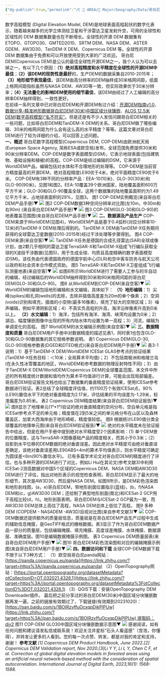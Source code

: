 ```yaml
---
{"dg-publish":true,"permalink":"/C 📔 AREA/🌳 Major/Geography/Data/哥白尼 DEM/","noteIcon":"stone","created":"2024-07-04T13:45:17.000+08:00","updated":"2024-11-29T00:18:12.369+08:00"}
---
```


数字高程模型 (Digital Elevation Model, DEM)是地球表面高程起伏的数字化表示，随着越来越多的光学立体测绘卫星和干涉雷达卫星发射升空，可用的全球性和区域性的 DEM 数据集数量也在不断增长。全球性的开源 DEM 数据集有 ETOPO、GTOPO30、GMTED2010、SRTM DEM、NASA DEM、ASTER GDEM、AW3D30、TanDEM-X DEM、Copernicus DEM 等。全球性的开源 DEM 数据集由于免费和可以开放使用受到大家的广泛欢迎。
哥白尼DEM(Copernicus DEM)是公认的最佳全球性开源DEM之一，我个人认为可以去掉之一，有以下几个原因：**（1）绝对高程精度和水平精度在全球性的开源DEM中最佳**；**（2）该DEM的现势性是最好**的，生产DEM的数据采集自2010-2015年；**（3）地形细节表现最佳**，该DEM由高分辨率的DEM抽样成30米格网间距，纸面上格网间距指标虽然与NASA DEM、AW3D等一致，但实际效果优于30米分辨率；**（4）无法量化的影响DEM使用的细节最佳**，该DEM由经过了人工编辑的高分辨率DEM抽样得到，一致性更好。  
在前续一系列文章中已对哥白尼DEM和开源DEM有过介绍：[开源DEM指南v1.0](https://link.zhihu.com/?target=http%3A//mp.weixin.qq.com/s%3F__biz%3DMzk0MDQzNTEyNg%3D%3D%26mid%3D2247485084%26idx%3D1%26sn%3D7c9a66ff95a198492b8618f596dfac45%26chksm%3Dc2e0f545f5977c5327f9895f19a73bb63ae9431628612f913a2c72408ed2a2d0661d4e323ce4%26scene%3D21%23wechat_redirect)、[数据分享-精准地形数据哥白尼DEM(30米)中国区域分块镶嵌](https://link.zhihu.com/?target=http%3A//mp.weixin.qq.com/s%3F__biz%3DMzk0MDQzNTEyNg%3D%3D%26mid%3D2247485455%26idx%3D1%26sn%3Dfe0c3539896498b7a4ff9bdfe5c7b95a%26chksm%3Dc2e0fbd6f59772c046f2d9cc7efbf3e5dcd8a3dd8c32a9ad484128a009ec4f337658f65b30ff%26scene%3D21%23wechat_redirect)、[ALOS 12.5米DEM(数字高程模型)“名不符实”](https://link.zhihu.com/?target=http%3A//mp.weixin.qq.com/s%3F__biz%3DMzk0MDQzNTEyNg%3D%3D%26mid%3D2247484743%26idx%3D1%26sn%3D334d39b73b941883d42e8ca9d668bbcd%26chksm%3Dc2e0f69ef5977f88907cc01246eabfe37d497d9c6fd087f21b3030ba92f33865bde4f45b814e%26scene%3D21%23wechat_redirect)。但是还是有不少人发信问跟哥白尼DEM相关的一些问题，比如哥白尼DEM和TanDEM-X DEM的关系、哥白尼DEM做了哪些编辑、30米的格网间距为什么会有这么高的水平精度？等等。这篇文章对哥白尼DEM进行了较为详细的介绍，可以回答上述问题。  
**一、概述**
哥白尼数字高程模型(Copernicus DEM, COP-DEM)由欧洲航天局(European Space Agency, 简称ESA或欧空局)发布，全球范围免费提供30米和90米分辨率DEM。COP-DEM是数字表面模型(DSM)，它表示地球表面(包括建筑物、基础设施和植被)的高程。COP-DEM是经过编辑的DSM，它来源于WorldDEM产品，编辑包括对水体和不合理地形的处理等。
COP-DEM是当前官方精度最高的开源DEM，绝对高程精度LE90优于4米，绝对平面精度CE90优于6米。
COP-DEM有3种不同的分辨率产品：EEA-10(10米)、GLO-30(30米)和GLO-90(90米)，见图1和图2。EEA-10覆盖39个欧洲国家，陆地覆盖面积600万平方千米；GLO-30和GLO-90覆盖全球，这两个数据集的陆地覆盖面积约为1.49亿平方千米，占地球表面积的29%，见图3。
图1 COP-DEM实例概览(来自哥白尼DEM产品手册)▼
![](https://pic2.zhimg.com/80/v2-ddec7f26c3f5c6523cd928682d4eaf45_1440w.webp)
图2 COP-DEM数据3种空间分辨率对比图(左10m，中30m和右90m) (来自哥白尼DEM产品手册)▼
![](https://pic4.zhimg.com/80/v2-dccaf5c06d785ab697e3640f4fea0a0f_1440w.webp)
图3 COP-DEM(GLO-30和GLO-90)的地表覆盖范围图(来自哥白尼DEM产品手册)▼
![](https://pic3.zhimg.com/80/v2-db6138d3dd8d506e9348b4f2a1a740ea_1440w.webp)
**二、数据源及产品生产**
COP-DEM来源于WorldDEM(见图4)，WorldDEM产品是基于0.4弧秒(对应分辨率10-12米)的TanDEM-X DEM处理后得到的。TanDEM-X DEM由TanDEM-X任务期间获得的全球雷达卫星数据(2010-2015年)经过干涉处理等步骤得到。
图4 COP-DEM来源(来自空客)▼
![](https://pic2.zhimg.com/80/v2-60bd6f27ac6eef37b0945b6369d7d0f1_1440w.webp)
TanDEM-X任务是德国的合成孔径雷达(SAR)全球成像计划，由2颗几乎相同的雷达卫星TerraSAR-X和TanDEM-X组成飞行编队获取全球的X波段干涉数据(见图5)，用于生成全球、均质且高度精确的数字表面模型(DSM)。该任务由代表德国政府的德国宇航中心(DLR)和空中客车防务与航天公司以政府和社会资本合作模式资助。
图5 TerraSAR-X和TanDEM-X卫星组成飞行编队测量地表(来自空客)▼
![](https://pic1.zhimg.com/80/v2-30e374863c9b5df9ff7638535f666078_1440w.webp)
如图6所示WorldDEM进行了需要人工参与的半自动的编辑，经过编辑后的WorldDEM抽样得到30米和90米格网间距的哥白尼DEM(GLO-30和GLO-90)。
图6 从WorldDEM到COP-DEM(来自空客)▼
![](https://pic4.zhimg.com/80/v2-07f8e26821f6f00d4af314236a6768bf_1440w.webp)
WorldDEM的编辑包括地形编辑和水文编辑，具体如下：
**（1）地形编辑**：1）尖峰(spikes)和孔洞(wells)的去除，去除并插值高度差为20m的单个像素；2）空洞(voids)识别和填充，插值的小空隙(最多16像素)，填充了较大的空隙区域；3）噪声编辑，例如平滑阴影区域；4）不真实负高程的升高，海洋沿岸像素升高到0米以上。
**（2）水文编辑**：1）海洋，包括所有海洋、海湾、峡湾均设置为0米；2）湖泊，幅度镶嵌图像中出现的所有内陆水体均设置为单一高程；3）河流，编辑为单调变化的高程。
图7 WorldDEM的水文编辑示例图(来自空客)▼
![](https://pic2.zhimg.com/80/v2-25c6f0d7eae30c380de19743127e9c01_1440w.webp)
**三、数据精度和质量**
哥白尼DEM用户手册中对数据精度的描述见表1，同时表1也包含GLO-30和GLO-90数据集的其它规格参数说明。
表1 Copernicus DEM(GLO-30, GLO-90)规格参数表(DGED和DTED格式)(来自哥白尼DEM用户手册)▼
![](https://pic2.zhimg.com/80/v2-e73f26f488c7c77b28f000f5b1a73259_1440w.webp)
表3-1说明：1）基于TanDEM-X DEM/WorldDEM ICESat GLAS参考点的验证结果(TanDEM-X任务目标：＜10米；全局算术平均值)；2）不包括南极洲和格陵兰岛(在永久性冰雪覆盖的地区，WorldDEM和参考数据的物理反射特性不同)；3）由于TanDEM-X DEM/WorldDEM/Copernicus DEM的全球覆盖范围，本文件中所述的所有精度统计数据和值均作为算术平均值进行计算，可能会出现局部偏差。
哥白尼DEM验证报告文档也给出了数据集的垂直精度验证结果，使用ICESat参考数据进行验证。表2总结了全球精度评估值，约1100万个有效ICESat点，90%(LE90)置信水平下的绝对垂直精度为2.17米，评估结果的平均误差为-1.29米，标准偏差为0.85米。
表2 Copernicus DEM精度结果(来自哥白尼DEM验证报告)▼
![](https://pic2.zhimg.com/80/v2-94110aa6847ceb0d1ab1beb74c1f78c9_1440w.webp)
图8显示了地理单元(1°*1°)验证的绝对垂直精度的空间分布，空白单元格是指ICESat参考点不足的单元格；精度值在2到5米之间的单元格分布在山区以及森林覆盖区，加拿大西海岸由于地形崎岖，精度值较低。
图8 根据统计LE90值分类全球覆盖的地理单元图(来自哥白尼DEM验证报告)▼
![](https://pic4.zhimg.com/80/v2-4dc914a3d8a4595242eb8f1c1eb17b13_1440w.webp)
绝对的水平精度未在验证报告中给出，但是在用户手册中提到绝对水平精度受2个因素影响：(1) 单个DEM景的位置精度，这与TerraSAR-X图像基础产品的精度相关，而其小于0.3米；（2）投影到水平位移的DEM数据的绝对垂直误差。因此绝对水平精度可由绝对垂直误差确定，该绝对垂直误差用LE90ABS<4m的算术平均值表示，则水平精度可确定为圆误差<6m(90%置信水平)。
已有多篇学术论文对哥白尼DEM的精度进行了评估，也与多种开源的DEM进行了对比，例如Li Hui在其论文(参考文献3)中利用ICESat-2测高数据对中国5个区域的Copernicus DEM、NASA DEM和AW3D30 DEM进行了评估，指出对地形表示的视觉检查表明，哥白尼DEM显示了最大的地形细节，其次是AW3D30，然后是NASA DEM。如图9所示，是DEM彩色渲染图和地形剖线图，(a，e)哥白尼DEM，带地形剖面位置指示(蓝线)，(b，f)NASA DEM和(c，g)AW3D30 DEM；还绘制了典型地形剖面(南北)和ICESat-2 GCP用于高程比较(d，h)。地形剖面表明，哥白尼DEM与ICESat-2 GCP最为一致，而AW3D30 DEM总体上高估了高程，NASA DEM总体上低估了高程。
图9 多种DEM (COPDEM - NASADEM -AW3D)目视对比图(来自参考文献3)▼
![](https://pic4.zhimg.com/80/v2-79139564ff0cb1327e34ec0332065267_1440w.webp)
COP-DEM数据还提供额外的质量层信息，质量层是在哥白尼DEM产品生产过程中生成的辅助信息掩膜，是GeoTIFF格式的栅格数据。表3显示了作为哥白尼DEM数据产品一部分的质量层，包括编辑掩膜、填充掩膜、高度误差掩膜、水体掩膜、数据源层、准确度层。图10是编辑数据掩膜示例图。
表3 Copernicus DEM质量层表(来自哥白尼DEM用户手册)▼
![](https://pic2.zhimg.com/80/v2-4be51ec82cf31174e067b746a129d3b1_1440w.webp)
图10 哥白尼DEM彩色渲染图和对应的编辑掩膜示例图(来自哥白尼DEM用户手册)▼
![](https://pic3.zhimg.com/80/v2-7c88aed3706669237b20595cb3a5a152_1440w.webp)
**四、数据访问和下载**
全球COP-DEM数据下载不限于以下3种方式：
（1）欧空局哥白尼panda网站：[https://panda.copernicus.eu/panda](https://link.zhihu.com/?target=https%3A//panda.copernicus.eu/panda)
（2）OpenTopography网站：[https://portal.opentopography.org/datasetMetadata?otCollectionID=OT.032021.4326.1](https://link.zhihu.com/?target=https%3A//portal.opentopography.org/datasetMetadata%3FotCollectionID%3DOT.032021.4326.1)
（3）QGIS下载：安装OpenTopography DEM Downloader插件。
最后把之前分享过的哥白尼DEM(30米)中国区域分块镶嵌数据再发一遍，之前的链接有效期过了，下载链接(有效期到20231020)：[https://pan.baidu.com/s/1BOIRzvffuOcxqpDikPlPUw](https://link.zhihu.com/?target=https%3A//pan.baidu.com/s/1BOIRzvffuOcxqpDikPlPUw) 提取码：diy2
图11 COP-DEM GLO30中国区域分块镶嵌数据示意图▼
![](https://pic3.zhimg.com/80/v2-514c325aa59506b71747745f44f4ab02_1440w.webp)
感谢阅读，如有任何问题和建议请发私信或联系我！欢迎关注并星标“石头人看遥感”（宫浩，你懂得），并转发让更多的人看到。您的每一次点赞、转发，都是对我的肯定和支持，谢谢！
**参考文献**
_[1] Copernicus DEM Product Handbook, June 2022.[2] Copernicus DEM Validation report, Nov 2020.[3]Li Y Y, Li L Y, Chen C F, et al. Correction of global digital elevation models in forested areas using an artificial neural network-based method with the consideration of spatial autocorrelation. International Journal of Digital Earth, 2023,16(1): 1568-1588._